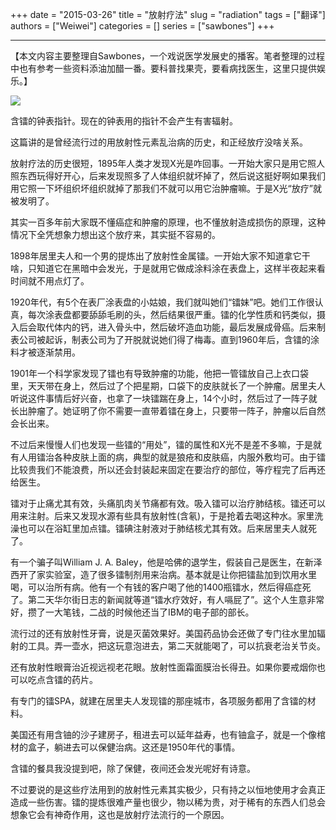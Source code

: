 +++ 
date = "2015-03-26"
title = "放射疗法"
slug = "radiation"
tags = ["翻译"]
authors = ["Weiwei"]
categories = []
series = ["sawbones"]
+++

* * *

【本文内容主要整理自Sawbones，一个戏说医学发展史的播客。笔者整理的过程中也有参考一些资料添油加醋一番。要科普找果壳，要看病找医生，这里只提供娱乐。】

![](http://i1.15yan.guokr.cn/072pelhwngyec89po1ggefm4ux09z2jy.jpg)

含镭的钟表指针。现在的钟表用的指针不会产生有害辐射。

这篇讲的是曾经流行过的用放射性元素乱治病的历史，和正经放疗没啥关系。

放射疗法的历史很短，1895年人类才发现X光是咋回事。一开始大家只是用它照人照东西玩得好开心，后来发现照多了人体组织就坏掉了，然后说这挺好啊如果我们用它照一下坏组织坏组织就掉了那我们不就可以用它治肿瘤嘛。于是X光“放疗”就被发明了。

其实一百多年前大家既不懂癌症和肿瘤的原理，也不懂放射造成损伤的原理，这种情况下全凭想象力想出这个放疗来，其实挺不容易的。

1898年居里夫人和一个男的提炼出了放射性金属镭。一开始大家不知道拿它干啥，只知道它在黑暗中会发光，于是就用它做成涂料涂在表盘上，这样半夜起来看时间就不用点灯了。

1920年代，有5个在表厂涂表盘的小姑娘，我们就叫她们“镭妹”吧。她们工作很认真，每次涂表盘都要舔舔毛刷的头，然后结果很严重。镭的化学性质和钙类似，摄入后会取代体内的钙，进入骨头中，然后破坏造血功能，最后发展成骨癌。后来制表公司被起诉，制表公司为了开脱就说她们得了梅毒。直到1960年后，含镭的涂料才被逐渐禁用。

1901年一个科学家发现了镭也有导致肿瘤的功能，他把一管镭放自己上衣口袋里，天天带在身上，然后过了个把星期，口袋下的皮肤就长了一个肿瘤。居里夫人听说这件事情后好兴奋，也拿了一块镭踹在身上，14个小时，然后过了一阵子就长出肿瘤了。她证明了你不需要一直带着镭在身上，只要带一阵子，肿瘤以后自然会长出来。

不过后来慢慢人们也发现一些镭的“用处”，镭的属性和X光不是差不多嘛，于是就有人用镭治各种皮肤上面的病，典型的就是狼疮和皮肤癌，内服外敷均可。由于镭比较贵我们不能浪费，所以还会封装起来固定在要治疗的部位，等疗程完了后再还给医生。

镭对于止痛尤其有效，头痛肌肉关节痛都有效。吸入镭可以治疗肺结核。镭还可以用来注射。后来又发现水源有些具有放射性(含氡)，于是抢着去喝这种水。家里洗澡也可以在浴缸里加点镭。镭碘注射液对于肺结核尤其有效。后来居里夫人就死了。

有一个骗子叫William J. A. Baley，他是哈佛的退学生，假装自己是医生，在新泽西开了家实验室，造了很多镭制剂用来治病。基本就是让你把镭盐加到饮用水里喝，可以治所有病。他有一个有钱的客户喝了他的1400瓶镭水，然后得癌症死了。第二天华尔街日志的新闻就等道“镭水疗效好，有人嗝屁了”。这个人生意非常好，攒了一大笔钱，二战的时候他还当了IBM的电子部的部长。

流行过的还有放射性牙膏，说是灭菌效果好。美国药品协会还做了专门往水里加辐射的工具。弄一壶水，把这玩意泡进去，第二天就能喝了，可以抗衰老治关节炎。

还有放射性眼膏治近视远视老花眼。放射性面霜面膜治长得丑。如果你要戒烟你也可以吃点含镭的药片。

有专门的镭SPA，就建在居里夫人发现镭的那座城市，各项服务都用了含镭的材料。

美国还有用含铀的沙子建房子，租进去可以延年益寿，也有铀盒子，就是一个像棺材的盒子，躺进去可以保健治病。这还是1950年代的事情。

含镭的餐具我没提到吧，除了保健，夜间还会发光呢好有诗意。

不过要说的是这些疗法用到的放射性元素其实极少，只有持之以恒地使用才会真正造成一些伤害。镭的提炼很难产量也很少，物以稀为贵，对于稀有的东西人们总会想象它会有神奇作用，这也是放射疗法流行的一个原因。